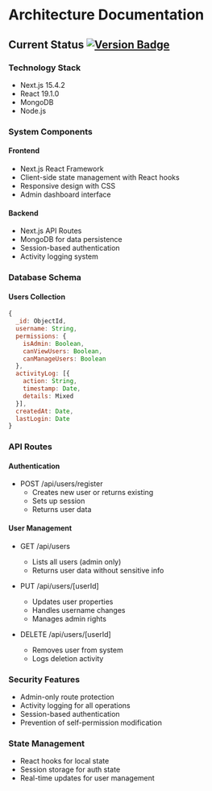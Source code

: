 # Architecture Documentation

## Current Status [![Version Badge](https://img.shields.io/badge/version-2.0.0-blue)](RELEASE_NOTES.md)

### Technology Stack
- Next.js 15.4.2
- React 19.1.0
- MongoDB
- Node.js

### System Components
#### Frontend
- Next.js React Framework
- Client-side state management with React hooks
- Responsive design with CSS
- Admin dashboard interface

#### Backend
- Next.js API Routes
- MongoDB for data persistence
- Session-based authentication
- Activity logging system

### Database Schema
#### Users Collection
```javascript
{
  _id: ObjectId,
  username: String,
  permissions: {
    isAdmin: Boolean,
    canViewUsers: Boolean,
    canManageUsers: Boolean
  },
  activityLog: [{
    action: String,
    timestamp: Date,
    details: Mixed
  }],
  createdAt: Date,
  lastLogin: Date
}
```

### API Routes
#### Authentication
- POST /api/users/register
  - Creates new user or returns existing
  - Sets up session
  - Returns user data

#### User Management
- GET /api/users
  - Lists all users (admin only)
  - Returns user data without sensitive info

- PUT /api/users/[userId]
  - Updates user properties
  - Handles username changes
  - Manages admin rights

- DELETE /api/users/[userId]
  - Removes user from system
  - Logs deletion activity

### Security Features
- Admin-only route protection
- Activity logging for all operations
- Session-based authentication
- Prevention of self-permission modification

### State Management
- React hooks for local state
- Session storage for auth state
- Real-time updates for user management
